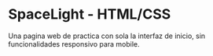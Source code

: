 # SpaceLight - HTML/CSS

Una pagina web de practica con sola la interfaz de inicio, sin funcionalidades responsivo para mobile.



